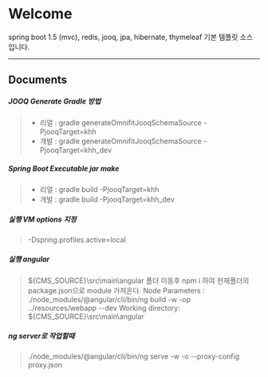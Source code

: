 Welcome
===================


spring boot 1.5 (mvc), redis, jooq, jpa, hibernate, thymeleaf
기본 템플릿 소스 입니다.

----------


Documents
-------------




##### JOOQ Generate Gradle 방법
> - 리얼 : gradle generateOmnifitJooqSchemaSource -PjooqTarget=khh
> - 개발 : gradle generateOmnifitJooqSchemaSource -PjooqTarget=khh_dev


##### Spring Boot Executable jar make
> - 리얼 : gradle build -PjooqTarget=khh
> - 개발 : gradle build -PjooqTarget=khh_dev


##### 실행 VM options 지정
> -Dspring.profiles.active=local


##### 실행 angular
> ${CMS_SOURCE}\src\main\angular 폴더 이동후   npm i 하여 현재폴더의 package.json으로 module 가져온다.
> Node Parameters : ./node_modules/@angular/cli/bin/ng build -w -op ../resources/webapp --dev
> Working directory: ${CMS_SOURCE}\src\main\angular

##### ng server로 작업할때
> ./node_modules/@angular/cli/bin/ng serve -w -o --proxy-config proxy.json